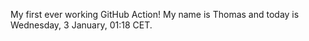 My first ever working GitHub Action!
My name is Thomas and today is Wednesday, 3 January, 01:18 CET. 
